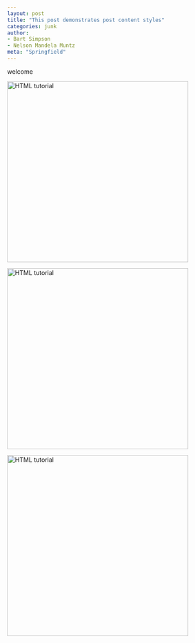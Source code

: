 ```yaml
---
layout: post
title: "This post demonstrates post content styles"
categories: junk
author:
- Bart Simpson
- Nelson Mandela Muntz
meta: "Springfield"
---
```


welcome

<a href="default.asp"><img src="D:\软件\竞赛软件\GitHub\p-s\image\gplan.jpg" alt="HTML tutorial" style="width:420px;"></a>

<a href="default.asp"><img src="D:\软件\竞赛软件\GitHub\p-s\image\1plan.jpg" alt="HTML tutorial" style="width:420px;"></a>

<a href="default.asp"><img src="D:\软件\竞赛软件\GitHub\p-s\image\2plan.jpg" alt="HTML tutorial" style="width:420px;"></a>
